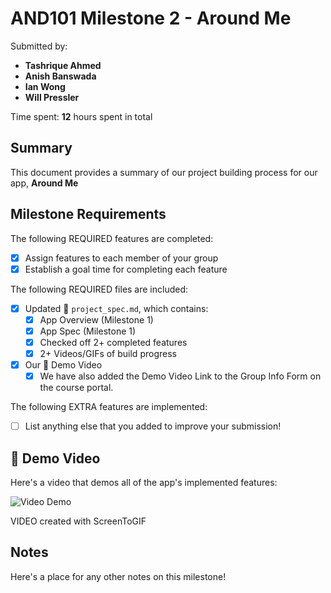 <!-- (This is a comment) INSTRUCTIONS: Go through this page and fill out any **bolded** entries with their correct values.-->

# AND101 Milestone 2 - **Around Me**

Submitted by:
- **Tashrique Ahmed**
- **Anish Banswada**
- **Ian Wong**
- **Will Pressler**

Time spent: **12** hours spent in total

## Summary

This document provides a summary of our project building process for our app, **Around Me**

## Milestone Requirements

<!-- Please be sure to change the [ ] to [x] for any features you completed.  If a feature is not checked [x], you might miss the points for that item! -->

The following REQUIRED features are completed:

- [x] Assign features to each member of your group
- [x] Establish a goal time for completing each feature

The following REQUIRED files are included:

- [x] Updated 📄 `project_spec.md`, which contains:
  - [X] App Overview (Milestone 1)
  - [X] App Spec (Milestone 1)
  - [x] Checked off 2+ completed features
  - [x] 2+ Videos/GIFs of build progress

- [x] Our 🎥 Demo Video
  - [x] We have also added the Demo Video Link to the Group Info Form on the course portal.

The following EXTRA features are implemented:

- [ ] List anything else that you added to improve your submission!

## 🎥 Demo Video

Here's a video that demos all of the app's implemented features:

<img src='https://youtu.be/nYRzMb06KU8' title='Video Demo'  alt='Video Demo' />

VIDEO created with ScreenToGIF

## Notes

Here's a place for any other notes on this milestone!
